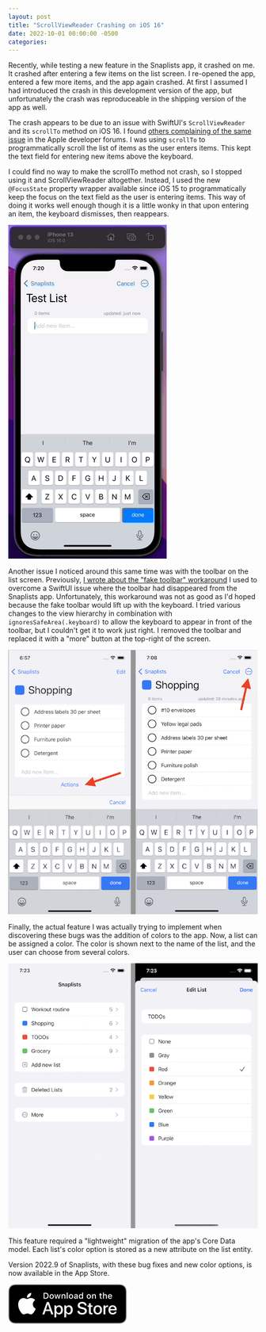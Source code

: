 ```yaml
---
layout: post
title: "ScrollViewReader Crashing on iOS 16"
date: 2022-10-01 00:00:00 -0500
categories:
---
```


Recently, while testing a new feature in the Snaplists app, it crashed on me. It crashed after entering a few items on the list screen. I re-opened the app, entered a few more items, and the app again crashed. At first I assumed I had introduced the crash in this development version of the app, but unfortunately the crash was reproduceable in the shipping version of the app as well.

The crash appears to be due to an issue with SwiftUI's `ScrollViewReader` and its `scrollTo` method on iOS 16. I found [others complaining of the same issue](https://developer.apple.com/forums/thread/712510) in the Apple developer forums. I was using `scrollTo` to programmatically scroll the list of items as the user enters items. This kept the text field for entering new items above the keyboard.

I could find no way to make the scrollTo method not crash, so I stopped using it and ScrollViewReader altogether. Instead, I used the new `@FocusState` property wrapper available since iOS 15 to programmatically keep the focus on the text field as the user is entering items. This way of doing it works well enough though it is a little wonky in that upon entering an item, the keyboard dismisses, then reappears.

![animated gif](/assets/entering-items-with-focusstate.gif)

Another issue I noticed around this same time was with the toolbar on the list screen. Previously, [I wrote about the "fake toolbar" workaround](/2022/09/11/fake-toolbar-on-ios16.html) I used to overcome a SwiftUI issue where the toolbar had disappeared from the Snaplists app. Unfortunately, this workaround was not as good as I'd hoped because the fake toolbar would lift up with the keyboard. I tried various changes to the view hierarchy in combination with `ignoresSafeArea(.keyboard)` to allow the keyboard to appear in front of the toolbar, but I couldn't get it to work just right. I removed the toolbar and replaced it with a "more" button at the top-right of the screen.

![screenshot of toolbar issue](/assets/replaced-fake-toolbar.png)

Finally, the actual feature I was actually trying to implement when discovering these bugs was the addition of colors to the app. Now, a list can be assigned a color. The color is shown next to the name of the list, and the user can choose from several colors.

![screenshot of list colors](/assets/list-color-options.png)

This feature required a "lightweight" migration of the app's Core Data model. Each list's color option is stored as a new attribute on the list entity.

Version 2022.9 of Snaplists, with these bug fixes and new color options, is now available in the App Store.

[![Download Link](/assets/Download_on_the_App_Store_Badge_US-UK_RGB_blk_092917.svg)](https://apps.apple.com/mk/app/snaplists-simple-lists-app/id1527429580)